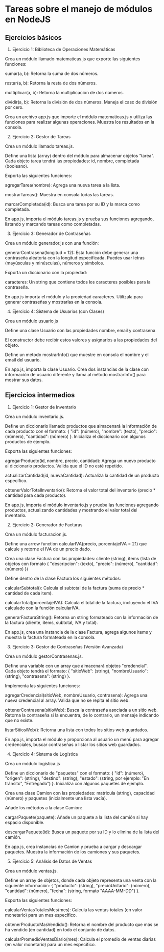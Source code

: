 # Tareas sobre el manejo de módulos en NodeJS

## Ejercicios básicos


1. Ejercicio 1: Biblioteca de Operaciones Matemáticas

Crea un módulo llamado matematicas.js que exporte las siguientes funciones:

sumar(a, b): Retorna la suma de dos números.

restar(a, b): Retorna la resta de dos números.

multiplicar(a, b): Retorna la multiplicación de dos números.

dividir(a, b): Retorna la división de dos números. Maneja el caso de división por cero.

Crea un archivo app.js que importe el módulo matematicas.js y utiliza las funciones para realizar algunas operaciones. Muestra los resultados en la consola.

2. Ejercicio 2: Gestor de Tareas

Crea un módulo llamado tareas.js.

Define una lista (array) dentro del módulo para almacenar objetos "tarea". Cada objeto tarea tendrá las propiedades: id, nombre, completada (booleano).

Exporta las siguientes funciones:

agregarTarea(nombre): Agrega una nueva tarea a la lista.

mostrarTareas(): Muestra en consola todas las tareas.

marcarCompletada(id): Busca una tarea por su ID y la marca como completada.

En app.js, importa el módulo tareas.js y prueba sus funciones agregando, listando y marcando tareas como completadas.

3. Ejercicio 3: Generador de Contraseñas

Crea un módulo generador.js con una función:

generarContrasena(longitud = 12): Esta función debe generar una contraseña aleatoria con la longitud especificada. Puedes usar letras (mayúsculas y minúsculas), números y símbolos.

Exporta un diccionario con la propiedad:

caracteres: Un string que contiene todos los caracteres posibles para la contraseña.

En app.js importa el módulo y la propiedad caracteres. Utilízala para generar contraseñas y mostrarlas en la consola.

4. Ejercicio 4: Sistema de Usuarios (con Clases)

Crea un módulo usuario.js

Define una clase Usuario con las propiedades nombre, email y contrasena.

El constructor debe recibir estos valores y asignarlos a las propiedades del objeto.

Define un método mostrarInfo() que muestre en consola el nombre y el email del usuario.

En app.js, importa la clase Usuario. Crea dos instancias de la clase con información de usuario diferente y llama al método mostrarInfo() para mostrar sus datos.

## Ejercicios intermedios


1. Ejercicio 1: Gestor de Inventario

Crea un módulo inventario.js.

Define un diccionario llamado productos que almacenará la información de cada producto con el formato: { "id": (número), "nombre": (texto), "precio": (número), "cantidad": (número) }. Inicializa el diccionario con algunos productos de ejemplo.

Exporta las siguientes funciones:

agregarProducto(id, nombre, precio, cantidad): Agrega un nuevo producto al diccionario productos. Valida que el ID no esté repetido.

actualizarCantidad(id, nuevaCantidad): Actualiza la cantidad de un producto específico.

obtenerValorTotalInventario(): Retorna el valor total del inventario (precio * cantidad para cada producto).

En app.js, importa el módulo inventario.js y prueba las funciones agregando productos, actualizando cantidades y mostrando el valor total del inventario.

2. Ejercicio 2: Generador de Facturas

Crea un módulo facturacion.js.

Define una arrow function calcularIVA(precio, porcentajeIVA = 21) que calcule y retorne el IVA de un precio dado.

Crea una clase Factura con las propiedades: cliente (string), items (lista de objetos con formato { "descripcion": (texto), "precio": (número), "cantidad": (número) })

Define dentro de la clase Factura los siguientes métodos:

calcularSubtotal(): Calcula el subtotal de la factura (suma de precio * cantidad de cada item).

calcularTotal(porcentajeIVA): Calcula el total de la factura, incluyendo el IVA calculado con la función calcularIVA.

generarFacturaString(): Retorna un string formateado con la información de la factura (cliente, items, subtotal, IVA y total).

En app.js, crea una instancia de la clase Factura, agrega algunos items y muestra la factura formateada en la consola.

3. Ejercicio 3: Gestor de Contraseñas (Versión Avanzada)

Crea un módulo gestorContrasenas.js.

Define una variable con un array que almacenará objetos "credencial". Cada objeto tendrá el formato: { "sitioWeb": (string), "nombreUsuario": (string), "contrasena": (string) }.

Implementa las siguientes funciones:

agregarCredencial(sitioWeb, nombreUsuario, contrasena): Agrega una nueva credencial al array. Valida que no se repita el sitio web.

obtenerContrasena(sitioWeb): Busca la contraseña asociada a un sitio web. Retorna la contraseña si la encuentra, de lo contrario, un mensaje indicando que no existe.

listarSitiosWeb(): Retorna una lista con todos los sitios web guardados.

En app.js, importa el módulo y proporciona al usuario un menú para agregar credenciales, buscar contraseñas o listar los sitios web guardados.

4. Ejercicio 4: Sistema de Logística

Crea un módulo logistica.js

Define un diccionario de "paquetes" con el formato: { "id": (número), "origen": (string), "destino": (string), "estado": (string, por ejemplo: "En tránsito", "Entregado") }. Inicializa con algunos paquetes de ejemplo.

Crea una clase Camion con las propiedades: matricula (string), capacidad (número) y paquetes (inicialmente una lista vacía).

Añade los métodos a la clase Camion:

cargarPaquete(paquete): Añade un paquete a la lista del camión si hay espacio disponible.

descargarPaquete(id): Busca un paquete por su ID y lo elimina de la lista del camión.

En app.js, crea instancias de Camion y prueba a cargar y descargar paquetes. Muestra la información de los camiones y sus paquetes.

5. Ejercicio 5: Análisis de Datos de Ventas

Crea un módulo ventas.js.

Define un array de objetos, donde cada objeto representa una venta con la siguiente información: { "producto": (string), "precioUnitario": (número), "cantidad": (número), "fecha": (string, formato "AAAA-MM-DD") }.

Exporta las siguientes funciones:

calcularVentasTotalesMes(mes): Calcula las ventas totales (en valor monetario) para un mes específico.

obtenerProductoMasVendido(): Retorna el nombre del producto que más se ha vendido (en cantidad) en todo el conjunto de datos.

calcularPromedioVentasDiario(mes): Calcula el promedio de ventas diarias (en valor monetario) para un mes específico.
